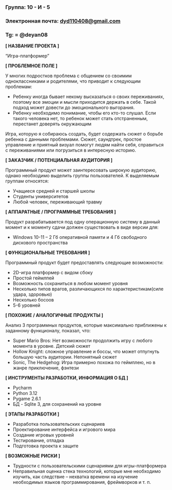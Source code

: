 ### Группа: 10 - И - 5
### Электронная почта: dyd110408@gmail.com 
### Tg: = @deyan08


**[ НАЗВАНИЕ ПРОЕКТА ]**

“Игра-платформер”

**[ ПРОБЛЕМНОЕ ПОЛЕ ]**

У многих подростков проблема с общением со своимим одноклассниками и родителями, что
приводит к следующим проблемам:
* Ребенку иногда бывает некому высказаться о своих переживаниях, 
поэтому все эмоции и мысли приходится держать в себе. Такой подход может довести 
до эмоционального выгорания.
* Ребенку необходимо понимание, чтобы его кто-то слушал. Если такого человека нет,
то ребенок может стать отстраненным, перестанет доверять окружающим

Игра, которую я собираюсь создать, будет содержать сюжет о борьбе ребенка с данными проблемами.
Сюжет, саундтрек, простое управление и приятный визуал 
помогут людям найти себя, справиться с переживаниями или погрузиться в интересную историю.

**[ ЗАКАЗЧИК / ПОТЕНЦИАЛЬНАЯ АУДИТОРИЯ ]**

Программный продукт может заинтересовать широкую аудиторию, однако необходимо выделить 
группы пользователей. К выделяемым группам относятся:

* Учащиеся средней и старшей школы
* Студенты университетов
* Любой человек, переживающий травму

**[ АППАРАТНЫЕ / ПРОГРАММНЫЕ ТРЕБОВАНИЯ ]** 

Продукт разрабатывается под одну операционную систему в 
данный момент и к моменту сдачи должен существовать в 
виде версии для:

* Windows 10-11 – 2 Гб оперативной памяти и 4 Гб свободного дискового пространства 

**[ ФУНКЦИОНАЛЬНЫЕ ТРЕБОВАНИЯ ]**

Программный продукт будет предоставлять следующие возможности:

* 2D-игра платформер с видом сбоку
* Простой геймлпей
* Возможность сохраниться в любом момент уровня
* Несколько типов врагов, различающихся по характеристикам(силе удара, здоровью)
* Несколько босоов
* 5-6 уровней

**[ ПОХОЖИЕ / АНАЛОГИЧНЫЕ ПРОДУКТЫ ]**

Анализ 3 программных продуктов, которые максимально 
приближены к заданному функционалу, показал, что:

* Super Mario Bros: Нет возможности продолжить игру с любого момента в уровне. Детский сюжет
* Hollow Knight: сложное управление и боссы, что может отпугнуть большую часть аудитории.
Непонятный сюжет
* Sonic, The Hedgehog: Игра примерно похожа по геймплею, но в жанре приключение, фэнтези

**[ ИНСТРУМЕНТЫ РАЗРАБОТКИ, ИНФОРМАЦИЯ О БД ]**

* Pycharm
* Python 3.12
* Pygame 2.6.1
* БД - Sqlite 3, для сохранений на уровне

**[ ЭТАПЫ РАЗРАБОТКИ ]**

*	Разработка пользовательских сценариев
*	Проектирование интерфейса и игрового мира
*   Создание игровых уровней
*	Тестирование, отладка
*	Подготовка проекта к защите

**[ ВОЗМОЖНЫЕ РИСКИ ]**

*   Трудности с пользовательскими сценариями для игры-платформера
*	Неправильная оценка стека технологий, которые мне 
необходимо изучить, как следствие – нехватка времени на изучение    
необходимых языков программирования, фреймворков и т. п.

